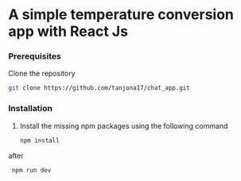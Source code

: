 #  A  simple temperature conversion app with React Js

### Prerequisites

Clone the repository

```sh
git clone https://github.com/tanjona17/chat_app.git
```

### Installation

1. Install the missing npm packages using the following command
   ```sh
   npm install
   ```
 after

   ```sh
    npm run dev 
   ```